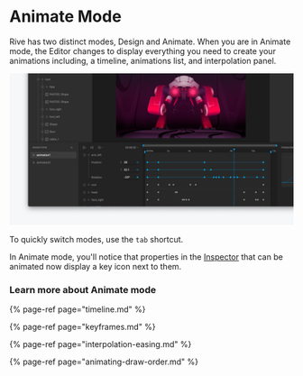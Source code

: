 # Animate Mode

Rive has two distinct modes, Design and Animate. When you are in Animate mode, the Editor changes to display everything you need to create your animations including, a timeline, animations list, and interpolation panel.

![](../../.gitbook/assets/animate_mode.png)

To quickly switch modes, use the `tab` shortcut.

In Animate mode, you'll notice that properties in the [Inspector](../fundamentals/interface-overview/inspector.md) that can be animated now display a key icon next to them.

### Learn more about Animate mode

{% page-ref page="timeline.md" %}

{% page-ref page="keyframes.md" %}

{% page-ref page="interpolation-easing.md" %}

{% page-ref page="animating-draw-order.md" %}





